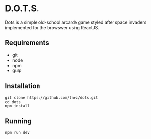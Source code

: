 # D.O.T.S.

Dots is a simple old-school arcarde game styled after space invaders
implemented for the browswer using ReactJS.

## Requirements

- git
- node
- npm
- gulp

## Installation

```
git clone https://github.com/tnez/dots.git
cd dots
npm install
```

## Running

```
npm run dev
```

